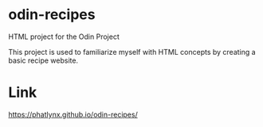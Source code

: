 # odin-recipes
HTML project for the Odin Project

This project is used to familiarize myself with HTML concepts by creating a
basic recipe website.

# Link
https://phatlynx.github.io/odin-recipes/
